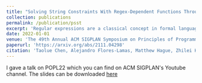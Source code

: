 ```yaml
---
title: "Solving String Constraints With Regex-Dependent Functions Through Transducers With Priorities And Variables"
collection: publications
permalink: /publication/psst
excerpt: 'Regular expressions are a classical concept in formal language theory. Regular expressions in programming languages (RegEx) such as JavaScript, feature non-standard semantics of operators (e.g. greedy/lazy Kleene star), as well as additional features such as capturing groups and references. While symbolic execution of programs containing RegExes appeals to string solvers natively supporting important features of RegEx, such a string solver is hitherto missing. In this paper, we propose the first string theory and string solver that natively provides such support. The key idea of our string solver is to introduce a new automata model, called prioritized streaming string transducers (PSST), to formalize the semantics of RegEx-dependent string functions. PSSTs combine priorities, which have previously been introduced in prioritized finite-state automata to capture greedy/lazy semantics, with string variables as in streaming string transducers to model capturing groups. We validate the consistency of the formal semantics with the actual JavaScript semantics by extensive experiments. Furthermore, to solve the string constraints, we show that PSSTs enjoy nice closure and algorithmic properties, in particular, the regularity-preserving property (i.e., pre-images of regular constraints under PSSTs are regular), and introduce a sound sequent calculus that exploits these properties and performs propagation of regular constraints by means of taking post-images or pre-images. Although the satisfiability of the string constraint language is generally undecidable, we show that our approach is complete for the so-called straightline fragment. We evaluate the performance of our string solver on over 195 000 string constraints generated from an open-source RegEx library. The experimental results show the efficacy of our approach, drastically improving the existing methods (via symbolic execution) in both precision and efficiency'
date: 2022-01-01
venue: 'The 49th Annual ACM SIGPLAN Symposium on Principles of Programming Languages (POPL)'
paperurl: 'https://arxiv.org/abs/2111.04298'
citation: 'Taolue Chen, Alejandro Flores-Lamas, Matthew Hague, Zhilei Han, Denghang Hu, Shuanglong Kan, Anthony W. Lin, Philipp R ̈ummer, and Zhilin Wu. 2022. Solving String Constraints with Regex-Dependent Functions through Transducers with Priorities and Variables. Proc. ACM Program. Lang. 6, POPL, Article 45 (January 2022), 45 pages. https://doi.org/10.1145/3498707'
---
```


I gave a talk on POPL22 which you can find on ACM SIGPLAN's Youtube channel. The slides can be downloaded [here](/files/popl22.pdf)

